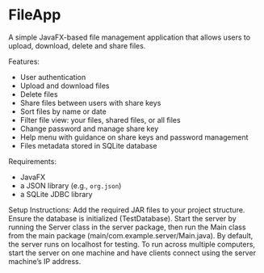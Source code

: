 # FileApp

A simple JavaFX-based file management application that allows users to upload, download, delete and share files. 

Features:
- User authentication
- Upload and download files
- Delete files
- Share files between users with share keys
- Sort files by name or date
- Filter file view: your files, shared files, or all files
- Change password and manage share key
- Help menu with guidance on share keys and password management
- Files metadata stored in SQLite database

Requirements:
- JavaFX
- a JSON library (e.g., `org.json`)
- a SQLite JDBC library

Setup Instructions:
Add the required JAR files to your project structure. Ensure the database is initialized (TestDatabase). 
Start the server by running the Server class in the server package, then run the Main class from the main package (main/com.example.server/Main.java).
By default, the server runs on localhost for testing. To run across multiple computers, start the server on one machine and have clients connect using the server machine’s IP address.


